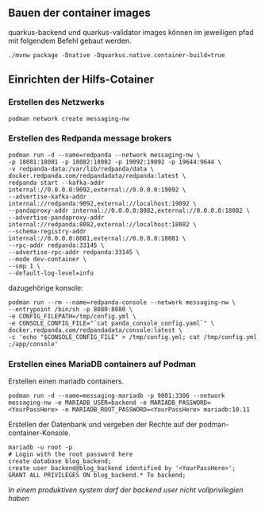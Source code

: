 ## Bauen der container images

quarkus-backend und quarkus-validator images können im jeweiligen pfad mit folgendem Befehl gebaut werden.

```
./mvnw package -Dnative -Dquarkus.native.container-build=true
```

## Einrichten der Hilfs-Cotainer

### Erstellen des Netzwerks

```
podman network create messaging-nw
```

### Erstellen des Redpanda message brokers

```
podman run -d --name=redpanda --network messaging-nw \
-p 18081:18081 -p 18082:18082 -p 19092:19092 -p 19644:9644 \
-v redpanda-data:/var/lib/redpanda/data \
docker.redpanda.com/redpandadata/redpanda:latest \
redpanda start --kafka-addr internal://0.0.0.0:9092,external://0.0.0.0:19092 \
--advertise-kafka-addr internal://redpanda:9092,external://localhost:19092 \
--pandaproxy-addr internal://0.0.0.0:8082,external://0.0.0.0:18082 \
--advertise-pandaproxy-addr internal://redpanda:8082,external://localhost:18082 \
--schema-registry-addr internal://0.0.0.0:8081,external://0.0.0.0:18081 \
--rpc-addr redpanda:33145 \
--advertise-rpc-addr redpanda:33145 \
--mode dev-container \
--smp 1 \
--default-log-level=info
```

dazugehörige konsole:

```
podman run --rm --name=redpanda-console --network messaging-nw \
--entrypoint /bin/sh -p 8080:8080 \
-e CONFIG_FILEPATH=/tmp/config.yml \
-e CONSOLE_CONFIG_FILE="`cat panda_console_config.yaml`" \
docker.redpanda.com/redpandadata/console:latest \
-c 'echo "$CONSOLE_CONFIG_FILE" > /tmp/config.yml; cat /tmp/config.yml ;/app/console'
```

### Erstellen eines MariaDB containers auf Podman

Erstellen einen mariadb containers.

```
podman run -d --name=messaging-mariadb -p 9001:3306 --network messaging-nw -e MARIADB_USER=backend -e MARIADB_PASSWORD=<YourPassHere> -e MARIADB_ROOT_PASSWORD=<YourPassHere> mariadb:10.11
```

Erstellen der Datenbank und vergeben der Rechte auf der podman-container-Konsole.

```
mariadb -u root -p
# Login with the root password here
create database blog_backend;
create user backend@blog_backend identified by '<YourPassHere>';
GRANT ALL PRIVILEGES ON blog_backend.* To backend;
```

*In einem produktiven system darf der backend user nicht vollprivilegien haben*

